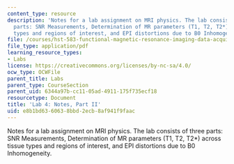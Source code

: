 ```yaml
---
content_type: resource
description: 'Notes for a lab assignment on MRI physics. The lab consists of three
  parts: SNR Measurements, Determination of MR parameters (T1, T2, T2*) across tissue
  types and regions of interest, and EPI distortions due to B0 Inhomogeneity.'
file: /courses/hst-583-functional-magnetic-resonance-imaging-data-acquisition-and-analysis-fall-2008/e8b1bd6360638bbd2ecb8af941f9faac_lab4b_notes.pdf
file_type: application/pdf
learning_resource_types:
- Labs
license: https://creativecommons.org/licenses/by-nc-sa/4.0/
ocw_type: OCWFile
parent_title: Labs
parent_type: CourseSection
parent_uid: 6344a97b-cc11-05ad-4911-175f735ecf18
resourcetype: Document
title: 'Lab 4: Notes, Part II'
uid: e8b1bd63-6063-8bbd-2ecb-8af941f9faac
---
```

Notes for a lab assignment on MRI physics. The lab consists of three parts: SNR Measurements, Determination of MR parameters (T1, T2, T2*) across tissue types and regions of interest, and EPI distortions due to B0 Inhomogeneity.